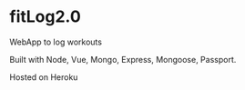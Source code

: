 # fitLog2.0

WebApp to log workouts

Built with Node, Vue, Mongo, Express, Mongoose, Passport.

Hosted on Heroku
